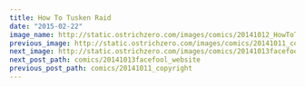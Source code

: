 ```yaml
---
title: How To Tusken Raid
date: "2015-02-22"
image_name: http://static.ostrichzero.com/images/comics/20141012_HowToTuskenRaid.png
previous_image: http://static.ostrichzero.com/images/comics/20141011_copyright.png
next_image: http://static.ostrichzero.com/images/comics/20141013facefool_website.png
next_post_path: comics/20141013facefool_website
previous_post_path: comics/20141011_copyright
---
```

